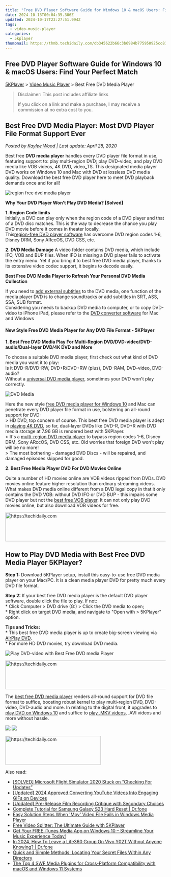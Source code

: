 ```yaml
---
title: "Free DVD Player Software Guide for Windows 10 & macOS Users: Find Your Perfect Match"
date: 2024-10-13T00:04:35.306Z
updated: 2024-10-17T23:27:51.994Z
tags:
  - video-music-player
categories:
  - 5kplayer
thumbnail: https://thmb.techidaily.com/db345622b66c3b6984b775950925cc8114e2a134a67c761a2d6a6d2fb5b65330.jpg
---
```


## Free DVD Player Software Guide for Windows 10 & macOS Users: Find Your Perfect Match

[5KPlayer](https://tools.techidaily.com/5kplayer/products/) \> [Video Music Player](https://tools.techidaily.com/5kplayer/video-music-player/) \> Best Free DVD Media Player

>  Disclaimer: This post includes affiliate links
>
>  If you click on a link and make a purchase, I may receive a commission at no extra cost to you.
>

## Best Free DVD Media Player: Most DVD Player File Format Support Ever

 _Posted by [Kaylee Wood](https://www.quora.com/profile/Amanda-Hu-21) | Last update: April 28, 2020_

Best free **DVD media player** handles every DVD player file format in use, featuring support to: play multi-region DVD; play DVD-video, and play DVD media like VOB videos, 4K DVD, video\_TS. This designated media player DVD works on Windows 10 and Mac with DVD at lossless DVD media quality. Download the best free DVD player here to meet DVD playback demands once and for all! 

![region free dvd media player](https://www.5kplayer.com/video-music-player/img/5k-region-code-yxt-112001.jpg) 

**Why Your DVD Player Won't Play DVD Media? \[Solved\]** 

**1\. Region Code limits**  
Initially, a DVD can play only when the region code of a DVD player and that of a DVD disc matches. This is the way to decrease the chance you play DVD movie before it comes in theater locally.  
This[region-free DVD player software](https://tools.techidaily.com/5kplayer/video-music-player/) has overcome DVD region codes 1-6, Disney DRM, Sony ARccOS, DVD CSS, etc.

**2\. DVD Media Damage** 
 A video folder contains DVD media, which include IFO, VOB and BUP files. When IFO is missing a DVD player fails to activate the entry menu. Yet if you bring it to best free DVD media player, thanks to its extensive video codec support, it begins to decode easily.

**Best Free DVD Media Player to Refresh Your Personal DVD Media Collection** 

If you need to [add external subtitles](https://tools.techidaily.com/5kplayer/video-music-player/) to the DVD media, one function of the media player DVD is to change soundtracks or add subtitles in SRT, ASS, SSA, SUB format.  
Considering you needs to backup DVD media to computer, or to copy DVD-video to iPhone iPad, please refer to the [DVD converter software](https://tools.techidaily.com/5kplayer/products/) for Mac and Windows

#### **New Style Free DVD Media Player for Any DVD File Format - 5KPlayer**

**1\. Best Free DVD Media Play For Multi-Region DVD/DVD-video/DVD-audio/Dual-layer DVD/4K DVD and More** 

To choose a suitable DVD media player, first check out what kind of DVD media you want it to play:  
 Is it DVD-R/DVD-RW, DVD+R/DVD+RW (plus), DVD-RAM, DVD-video, DVD-audio?   
 Without a [universal DVD media player](https://tools.techidaily.com/5kplayer/video-music-player/), sometimes your DVD won't play correctly.

![DVD Media](https://www.5kplayer.com/video-music-player/img/5kp-watch-disney-movies-zjy.jpg) 

Here the new style [free DVD media player for Windows 10](https://tools.techidaily.com/5kplayer/video-music-player/) and Mac can penetrate every DVD player file format in use, bolstering an all-round support for DVD:  
\> HD DVD, top concern of course. This best free DVD media player is adept in [playing 4K DVD](https://tools.techidaily.com/5kplayer/video-music-player/), so far, dual-layer DVDs like DVD-R, DVD+R with DVD media storage at 7.96 GB is rendered best with 5KPlayer.  
\> It's a [multi-region DVD media player](https://tools.techidaily.com/5kplayer/video-music-player/) to bypass region codes 1-6, Disney DRM, Sony ARccOS, DVD CSS, etc. Old worries that foreign DVD won't play will be no more!  
\> The most bothering - damaged DVD Discs - will be repaired, and damaged episodes skipped for good.

**2\. Best Free Media Player DVD For DVD Movies Online** 

Quite a number of HD movies online are VOB videos ripped from DVDs. DVD movies online feature higher resolution than ordinary streaming videos.  
 What makes DVD media online different from a DVD legal copy in that it only contains the DVD VOB: without DVD IFO or DVD BUP - this impairs some DVD player but not the [best free VOB player](https://tools.techidaily.com/5kplayer/video-music-player/). It can not only play DVD movies online, but also download VOB videos for free. 

<!-- affiliate ads begin -->
<a href="https://appsumo.8odi.net/c/5597632/2123736/7443" target="_top" id="2123736">
  <img src="//a.impactradius-go.com/display-ad/7443-2123736" border="0" alt="https://techidaily.com" width="728" height="90"/>
</a>
<img height="0" width="0" src="https://appsumo.8odi.net/i/5597632/2123736/7443" style="position:absolute;visibility:hidden;" border="0" />
<!-- affiliate ads end -->

## How to Play DVD Media with Best Free DVD Media Player 5KPlayer?

**Step 1:** Download 5KPlayer setup, install this easy-to-use free DVD media player on your Mac/PC. It is a clean media player DVD for pretty much every DVD file format. 

**Step 2:**  If your best free DVD media player is the default DVD player software, double click the file to play. If not:  
 \* Click Computer > DVD drive (G:) > Click the DVD media to open;  
 \* Right click on target DVD media, and navigate to "Open with > 5KPlayer" option.

**Tips and Tricks:**   
 \* This best free DVD media player is up to create big-screen viewing via [AirPlay DVD](https://tools.techidaily.com/5kplayer/airplay/).  
 \* For more HD DVD movies, try download DVD media.  

![Play DVD-video with Best Free DVD media Player](https://www.5kplayer.com/video-music-player/img/dvd-player.jpg) 

<!-- affiliate ads begin -->
<a href="https://unicoeye.pxf.io/c/5597632/2134241/18498" target="_top" id="2134241">
  <img src="//a.impactradius-go.com/display-ad/18498-2134241" border="0" alt="https://techidaily.com" width="728" height="90"/>
</a>
<img height="0" width="0" src="https://unicoeye.pxf.io/i/5597632/2134241/18498" style="position:absolute;visibility:hidden;" border="0" />
<!-- affiliate ads end -->

The [best free DVD media player](https://tools.techidaily.com/5kplayer/video-music-player/) renders all-round support for DVD file format to suffice, boosting robust kernel to play multi-region DVD, DVD-video, DVD-audio and more. In relating to the digital front, it upgrades to [play DVD on Windows 10](https://tools.techidaily.com/5kplayer/video-music-player/) and suffice to [play .MKV videos](https://tools.techidaily.com/5kplayer/video-music-player/), .AVI videos and more without hassle.

[![](https://www.5kplayer.com/video-music-player/../button/freedownwhitewin.png)](https://tools.techidaily.com/5kplayer/products/) [![](https://www.5kplayer.com/video-music-player/../button/freedownbackmac.png)](https://tools.techidaily.com/5kplayer/products/)

<!-- affiliate ads begin -->
<a href="https://aligracehair.sjv.io/c/5597632/2016165/19272" target="_top" id="2016165">
  <img src="//a.impactradius-go.com/display-ad/19272-2016165" border="0" alt="https://techidaily.com" width="300" height="90"/>
</a>
<img height="0" width="0" src="https://aligracehair.sjv.io/i/5597632/2016165/19272" style="position:absolute;visibility:hidden;" border="0" />
<!-- affiliate ads end -->

<ins class="adsbygoogle"
     style="display:block"
     data-ad-format="autorelaxed"
     data-ad-client="ca-pub-7571918770474297"
     data-ad-slot="1223367746"></ins>

<ins class="adsbygoogle"
     style="display:block"
     data-ad-client="ca-pub-7571918770474297"
     data-ad-slot="8358498916"
     data-ad-format="auto"
     data-full-width-responsive="true"></ins>

<span class="atpl-alsoreadstyle">Also read:</span>
<div><ul>
<li><a href="https://win-blog.techidaily.com/solved-microsoft-flight-simulator-2020-stuck-on-checking-for-updates/"><u>[SOLVED] Microsoft Flight Simulator 2020 Stuck on “Checking For Updates”</u></a></li>
<li><a href="https://facebook-video-share.techidaily.com/updated-2024-approved-converting-youtube-videos-into-engaging-gifs-on-devices/"><u>[Updated] 2024 Approved Converting YouTube Videos Into Engaging GIFs on Devices</u></a></li>
<li><a href="https://on-screen-recording.techidaily.com/updated-pre-release-film-recording-critique-with-secondary-choices/"><u>[Updated] Pre-Release Film Recording Critique with Secondary Choices</u></a></li>
<li><a href="https://techidaily.com/complete-tutorial-for-samsung-galaxy-s23-hard-reset-drfone-by-drfone-reset-android-reset-android/"><u>Complete Tutorial for Samsung Galaxy S23 Hard Reset | Dr.fone</u></a></li>
<li><a href="https://video-ai-editor.techidaily.com/easy-solution-steps-when-mov-video-file-fails-in-windows-media-player/"><u>Easy Solution Steps When 'Mov' Video File Fails in Windows Media Player</u></a></li>
<li><a href="https://video-ai-editor.techidaily.com/free-video-splitter-the-ultimate-guide-with-5kplayer/"><u>Free Video Splitter: The Ultimate Guide with 5KPlayer</u></a></li>
<li><a href="https://video-ai-editor.techidaily.com/get-your-free-itunes-media-app-on-windows-10-streamline-your-music-experience-today/"><u>Get Your FREE iTunes Media App on Windows 10 – Streamline Your Music Experience Today!</u></a></li>
<li><a href="https://location-social.techidaily.com/in-2024-how-to-leave-a-life360-group-on-vivo-y02t-without-anyone-knowing-drfone-by-drfone-virtual-android/"><u>In 2024, How To Leave a Life360 Group On Vivo Y02T Without Anyone Knowing? | Dr.fone</u></a></li>
<li><a href="https://discover-helper.techidaily.com/quick-and-simple-methods-locating-your-secret-files-within-any-directory/"><u>Quick and Simple Methods: Locating Your Secret Files Within Any Directory</u></a></li>
<li><a href="https://video-ai-editor.techidaily.com/the-top-4-swf-media-plugins-for-cross-platform-compatibility-with-macos-and-windows-11-systems/"><u>The Top 4 SWF Media Plugins for Cross-Platform Compatibility with macOS and Windows 11 Systems</u></a></li>
</ul></div>

